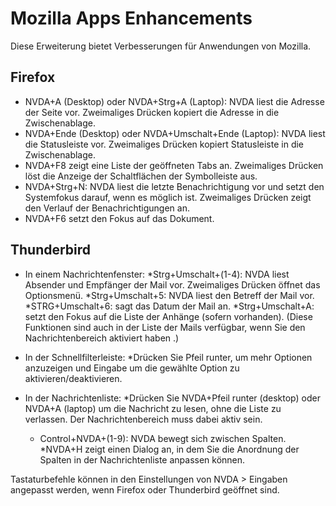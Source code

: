 # Mozilla Apps Enhancements

Diese Erweiterung bietet Verbesserungen für Anwendungen von Mozilla.

## Firefox
* NVDA+A (Desktop) oder NVDA+Strg+A (Laptop): NVDA liest die Adresse der Seite vor. Zweimaliges Drücken kopiert die Adresse in die Zwischenablage.
* NVDA+Ende (Desktop) oder NVDA+Umschalt+Ende (Laptop): NVDA liest die Statusleiste vor. Zweimaliges Drücken kopiert Statusleiste in die Zwischenablage.
* NVDA+F8 zeigt eine Liste der geöffneten Tabs an. Zweimaliges Drücken löst die Anzeige der Schaltflächen der Symbolleiste aus.
* NVDA+Strg+N: NVDA liest die letzte Benachrichtigung vor und setzt den Systemfokus darauf, wenn es möglich ist. Zweimaliges Drücken zeigt den Verlauf der Benachrichtigungen an.
* NVDA+F6 setzt den Fokus auf das Dokument.
  
## Thunderbird

* In einem Nachrichtenfenster:
	*Strg+Umschalt+(1-4): NVDA liest Absender und Empfänger der Mail vor. Zweimaliges Drücken öffnet das Optionsmenü.
	*Strg+Umschalt+5: NVDA liest den Betreff der Mail vor.
	*STRG+Umschalt+6: sagt das Datum der Mail an.
	*Strg+Umschalt+A: setzt den Fokus auf die Liste der Anhänge (sofern vorhanden). (Diese Funktionen sind auch in der Liste der Mails verfügbar, wenn Sie den Nachrichtenbereich aktiviert haben .)

* In der Schnellfilterleiste:
	*Drücken Sie Pfeil runter, um mehr Optionen anzuzeigen und Eingabe um die gewählte Option zu aktivieren/deaktivieren.

* In der Nachrichtenliste:
	*Drücken Sie NVDA+Pfeil runter (desktop) oder NVDA+A (laptop) um die Nachricht zu lesen, ohne die Liste zu verlassen. Der Nachrichtenbereich muss dabei aktiv sein.
	* Control+NVDA+(1-9): NVDA bewegt sich zwischen Spalten.
	*NVDA+H zeigt einen Dialog an, in dem Sie die Anordnung der Spalten in der Nachrichtenliste anpassen können.

Tastaturbefehle können in den Einstellungen von NVDA > Eingaben angepasst werden, wenn Firefox oder Thunderbird geöffnet sind.
